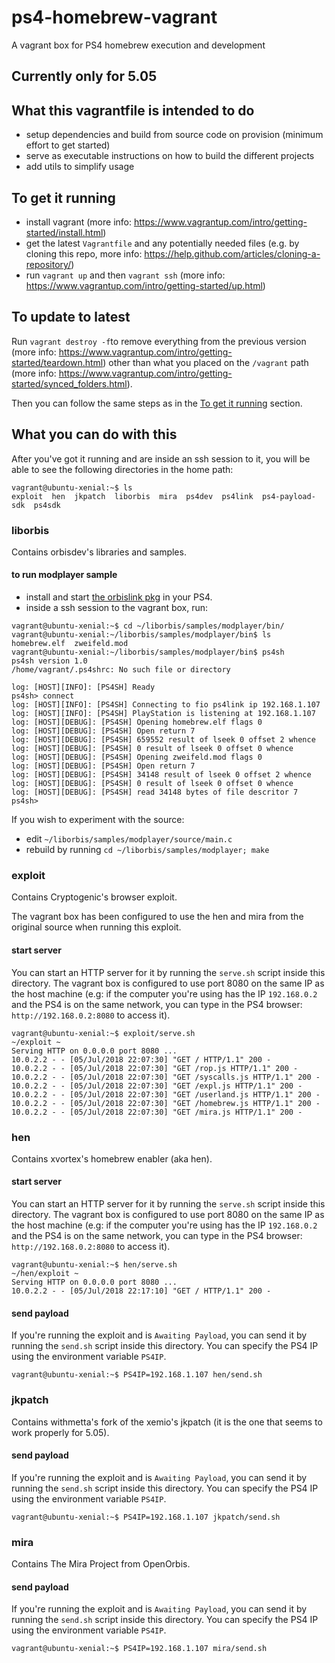 # ps4-homebrew-vagrant

A vagrant box for PS4 homebrew execution and development

## Currently only for 5.05

## What this vagrantfile is intended to do

- setup dependencies and build from source code on provision (minimum effort to get started)
- serve as executable instructions on how to build the different projects
- add utils to simplify usage

## To get it running

- install vagrant (more info: https://www.vagrantup.com/intro/getting-started/install.html)
- get the latest `Vagrantfile` and any potentially needed files (e.g. by cloning this repo, more info: https://help.github.com/articles/cloning-a-repository/)
- run `vagrant up` and then `vagrant ssh` (more info: https://www.vagrantup.com/intro/getting-started/up.html)

## To update to latest

Run `vagrant destroy -f`to remove everything from the previous version (more info: https://www.vagrantup.com/intro/getting-started/teardown.html) other than what you placed on the `/vagrant` path (more info: https://www.vagrantup.com/intro/getting-started/synced_folders.html).

Then you can follow the same steps as in the [To get it running](#to-get-it-running) section.

## What you can do with this

After you've got it running and are inside an ssh session to it, you will be able to see the following directories in the home path:

```
vagrant@ubuntu-xenial:~$ ls
exploit  hen  jkpatch  liborbis  mira  ps4dev  ps4link  ps4-payload-sdk  ps4sdk
```

### liborbis

Contains orbisdev's libraries and samples.

#### to run modplayer sample

- install and start [the orbislink pkg](https://github.com/justanormaldev/ps4-homebrew-vagrant/raw/148ce861059ea235d4215ef7ffe56b5368b55d8a/orbislink.pkg) in your PS4.
- inside a ssh session to the vagrant box, run:
```
vagrant@ubuntu-xenial:~$ cd ~/liborbis/samples/modplayer/bin/
vagrant@ubuntu-xenial:~/liborbis/samples/modplayer/bin$ ls
homebrew.elf  zweifeld.mod
vagrant@ubuntu-xenial:~/liborbis/samples/modplayer/bin$ ps4sh
ps4sh version 1.0
/home/vagrant/.ps4shrc: No such file or directory

log: [HOST][INFO]: [PS4SH] Ready
ps4sh> connect
log: [HOST][INFO]: [PS4SH] Connecting to fio ps4link ip 192.168.1.107
log: [HOST][INFO]: [PS4SH] PlayStation is listening at 192.168.1.107
log: [HOST][DEBUG]: [PS4SH] Opening homebrew.elf flags 0
log: [HOST][DEBUG]: [PS4SH] Open return 7
log: [HOST][DEBUG]: [PS4SH] 659552 result of lseek 0 offset 2 whence
log: [HOST][DEBUG]: [PS4SH] 0 result of lseek 0 offset 0 whence
log: [HOST][DEBUG]: [PS4SH] Opening zweifeld.mod flags 0
log: [HOST][DEBUG]: [PS4SH] Open return 7
log: [HOST][DEBUG]: [PS4SH] 34148 result of lseek 0 offset 2 whence
log: [HOST][DEBUG]: [PS4SH] 0 result of lseek 0 offset 0 whence
log: [HOST][DEBUG]: [PS4SH] read 34148 bytes of file descritor 7
ps4sh>
```

If you wish to experiment with the source:
- edit `~/liborbis/samples/modplayer/source/main.c`
- rebuild by running `cd ~/liborbis/samples/modplayer; make`

### exploit

Contains Cryptogenic's browser exploit.

The vagrant box has been configured to use the hen and mira from the original source when running this exploit.

#### start server

You can start an HTTP server for it by running the `serve.sh` script inside this directory. The vagrant box is configured to use port 8080 on the same IP as the host machine
(e.g: if the computer you're using has the IP `192.168.0.2` and the PS4 is on the same network, you can type in the PS4 browser: `http://192.168.0.2:8080` to access it).

```
vagrant@ubuntu-xenial:~$ exploit/serve.sh
~/exploit ~
Serving HTTP on 0.0.0.0 port 8080 ...
10.0.2.2 - - [05/Jul/2018 22:07:30] "GET / HTTP/1.1" 200 -
10.0.2.2 - - [05/Jul/2018 22:07:30] "GET /rop.js HTTP/1.1" 200 -
10.0.2.2 - - [05/Jul/2018 22:07:30] "GET /syscalls.js HTTP/1.1" 200 -
10.0.2.2 - - [05/Jul/2018 22:07:30] "GET /expl.js HTTP/1.1" 200 -
10.0.2.2 - - [05/Jul/2018 22:07:30] "GET /userland.js HTTP/1.1" 200 -
10.0.2.2 - - [05/Jul/2018 22:07:30] "GET /homebrew.js HTTP/1.1" 200 -
10.0.2.2 - - [05/Jul/2018 22:07:30] "GET /mira.js HTTP/1.1" 200 -
```

### hen

Contains xvortex's homebrew enabler (aka hen).

#### start server

You can start an HTTP server for it by running the `serve.sh` script inside this directory. The vagrant box is configured to use port 8080 on the same IP as the host machine
(e.g: if the computer you're using has the IP `192.168.0.2` and the PS4 is on the same network, you can type in the PS4 browser: `http://192.168.0.2:8080` to access it).

```
vagrant@ubuntu-xenial:~$ hen/serve.sh
~/hen/exploit ~
Serving HTTP on 0.0.0.0 port 8080 ...
10.0.2.2 - - [05/Jul/2018 22:17:10] "GET / HTTP/1.1" 200 -
```

#### send payload

If you're running the exploit and is `Awaiting Payload`, you can send it by running the `send.sh` script inside this directory.
You can specify the PS4 IP using the environment variable `PS4IP`.

```
vagrant@ubuntu-xenial:~$ PS4IP=192.168.1.107 hen/send.sh
```

### jkpatch

Contains withmetta's fork of the xemio's jkpatch (it is the one that seems to work properly for 5.05).

#### send payload

If you're running the exploit and is `Awaiting Payload`, you can send it by running the `send.sh` script inside this directory.
You can specify the PS4 IP using the environment variable `PS4IP`.

```
vagrant@ubuntu-xenial:~$ PS4IP=192.168.1.107 jkpatch/send.sh
```

### mira

Contains The Mira Project from OpenOrbis.

#### send payload

If you're running the exploit and is `Awaiting Payload`, you can send it by running the `send.sh` script inside this directory.
You can specify the PS4 IP using the environment variable `PS4IP`.

```
vagrant@ubuntu-xenial:~$ PS4IP=192.168.1.107 mira/send.sh
```
